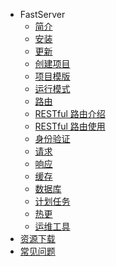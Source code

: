- FastServer
  - [简介](FS文档/简介.md)
  - [安装](FS文档/安装.md)
  - [更新](FS文档/更新.md)
  - [创建项目](FS文档/创建项目.md)
  - [项目模版](FS文档/项目模版介绍.md)
  - [运行模式](FS文档/运行模式.md)
  - [路由](FS文档/路由.md)
  - [RESTful 路由介绍](FS文档/RESTful路由介绍.md)
  - [RESTful 路由使用](FS文档/Restful路由使用.md)
  - [身份验证](FS文档/身份验证.md)
  - [请求](FS文档/请求.md)
  - [响应](FS文档/响应.md)
  - [缓存](FS文档/缓存.md)
  - [数据库](FS文档/数据库.md)
  - [计划任务](FS文档/计划任务.md)
  - [热更](FS文档/热更.md)
  - [运维工具](FS文档/运维工具.md)
- <a href="https://wway.lanzoub.com/s/fastserver" download target="_blank">资源下载</a>
- [常见问题](常见问题.md)

